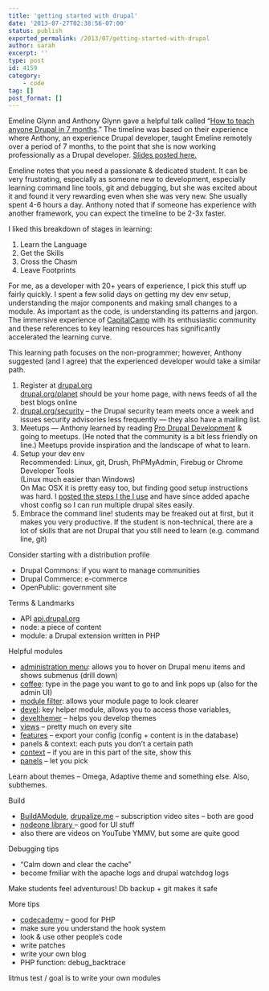 ```yaml
---
title: 'getting started with drupal'
date: '2013-07-27T02:38:56-07:00'
status: publish
exported_permalink: /2013/07/getting-started-with-drupal
author: sarah
excerpt: ''
type: post
id: 4159
category:
    - code
tag: []
post_format: []
---
```

Emeline Glynn and Anthony Glynn gave a helpful talk called “[How to teach anyone Drupal in 7 months](http://capitalcamp.org/content/how-teach-anyone-drupal-development-7-months).” The timeline was based on their experience where Anthony, an experience Drupal developer, taught Emeline remotely over a period of 7 months, to the point that she is now working professionally as a Drupal developer. [Slides posted here.](http://anthony-glynn.com/drupal-7-months/)

Emeline notes that you need a passionate &amp; dedicated student. It can be very frustrating, especially as someone new to development, especially learning command line tools, git and debugging, but she was excited about it and found it very rewarding even when she was very new. She usually spent 4-6 hours a day. Anthony noted that if someone has experience with another framework, you can expect the timeline to be 2-3x faster.

I liked this breakdown of stages in learning:

1. Learn the Language
2. Get the Skills
3. Cross the Chasm
4. Leave Footprints

For me, as a developer with 20+ years of experience, I pick this stuff up fairly quickly. I spent a few solid days on getting my dev env setup, understanding the major components and making small changes to a module. As important as the code, is understanding its patterns and jargon. The immersive experience of [CapitalCamp](http://capitalcamp.org/) with its enthusiastic community and these references to key learning resources has significantly accelerated the learning curve.

This learning path focuses on the non-programmer; however, Anthony suggested (and I agree) that the experienced developer would take a similar path.

1. Register at [drupal.org](https://drupal.org/)  
  [ drupal.org/planet](https://drupal.org/planet) should be your home page, with news feeds of all the best blogs online
2. [drupal.org/security](https://drupal.org/security) – the Drupal security team meets once a week and issues security advisories less frequently — they also have a mailing list.
3. Meetups — Anthony learned by reading [Pro Drupal Development](http://www.amazon.com/Pro-Drupal-Development-John-VanDyk/dp/1590597559) &amp; going to meetups. (He noted that the community is a bit less friendly on line.) Meetups provide inspiration and the landscape of what to learn.
4. Setup your dev env  
  Recommended: Linux, git, Drush, PhPMyAdmin, Firebug or Chrome Developer Tools  
  (Linux much easier than Windows)  
  On Mac OSX it is pretty easy too, but finding good setup instructions was hard. I [posted the steps I the I use](https://www.ultrasaurus.com/sarahblog/2013/07/easy-drupal-install-on-mac-osx-lion/) and have since added apache vhost config so I can run multiple drupal sites easily.
5. Embrace the command line! students may be freaked out at first, but it makes you very productive. If the student is non-technical, there are a lot of skills that are not Drupal that you still need to learn (e.g. command line, git)

Consider starting with a distribution profile

- Drupal Commons: if you want to manage communities
- Drupal Commerce: e-commerce
- OpenPublic: government site

Terms &amp; Landmarks

- API [api.drupal.org](https://api.drupal.org/api/drupal)
- node: a piece of content
- module: a Drupal extension written in PHP

Helpful modules

- [administration menu](https://drupal.org/project/admin_menu): allows you to hover on Drupal menu items and shows submenus (drill down)
- [coffee](https://drupal.org/project/coffee): type in the page you want to go to and link pops up (also for the admin UI)
- [module filter](https://drupal.org/project/module_filter): allows your module page to look clearer
- [devel](https://drupal.org/project/devel): key helper module, allows you to access those variables,
- [develthemer](https://drupal.org/project/devel_themer) – helps you develop themes
- [views](https://drupal.org/project/views) – pretty much on every site
- [features](https://drupal.org/project/context) – export your config (config + content is in the database)
- panels &amp; context: each puts you don’t a certain path
- [context](https://drupal.org/project/context) – if you are in this part of the site, show this
- [panels](https://drupal.org/project/panels) – let you pick

Learn about themes – Omega, Adaptive theme and something else. Also, subthemes.

Build

- [BuildAModule](http://buildamodule.com/), [drupalize.me](http://drupalize.me/) – subscription video sites – both are good
- [nodeone library ](http://nodeone.se/sv/learn-drupal)– good for UI stuff
- also there are videos on YouTube YMMV, but some are quite good

Debugging tips

- “Calm down and clear the cache”
- become fmiliar with the apache logs and drupal watchdog logs

Make students feel adventurous! Db backup + git makes it safe

More tips

- [codecademy](http://www.codecademy.com/tracks/php) – good for PHP
- make sure you understand the hook system
- look &amp; use other people’s code
- write patches
- write your own blog
- PHP function: debug\_backtrace

litmus test / goal is to write your own modules